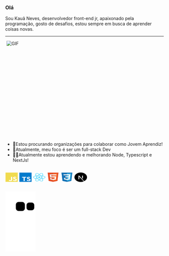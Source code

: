 ### Olá

Sou Kauã Neves, desenvolvedor front-end jr, apaixonado pela programação, gosto de desafios, estou sempre em busca de aprender coisas novas.
___

<img align="right" alt="GIF" src="https://github.com/abhisheknaiidu/abhisheknaiidu/raw/master/code.gif?raw=true" width="500" height="320" />

- 🚀Estou procurando organizações para colaborar como Jovem Aprendiz!
- 🔭Atualmente, meu foco é ser um full-stack Dev
- 👨‍💻Atualmente estou aprendendo e melhorando Node, Typescript e NextJs!


<div style="display: inline_block"><br>
  <img align="center" alt="Kauã-Js" height="30" width="40" src="https://raw.githubusercontent.com/devicons/devicon/master/icons/javascript/javascript-plain.svg">
  <img align="center" alt="Kauã-Ts" height="30" width="40" src="https://raw.githubusercontent.com/devicons/devicon/master/icons/typescript/typescript-plain.svg">
  <img align="center" alt="Kauã-React" height="30" width="40" src="https://raw.githubusercontent.com/devicons/devicon/master/icons/react/react-original.svg">
  <img align="center" alt="Kauã-HTML" height="30" width="40" src="https://raw.githubusercontent.com/devicons/devicon/master/icons/html5/html5-original.svg">
  <img align="center" alt="Kauã-CSS" height="30" width="40" src="https://raw.githubusercontent.com/devicons/devicon/master/icons/css3/css3-original.svg">
  <img align="center" alt="Kauã-Next" height="30" width="40" src="https://raw.githubusercontent.com/devicons/devicon/master/icons/nextjs/nextjs-original.svg">
</div>

##

![Snake animation](https://github.com/rafaballerini/rafaballerini/blob/output/github-contribution-grid-snake.svg)
